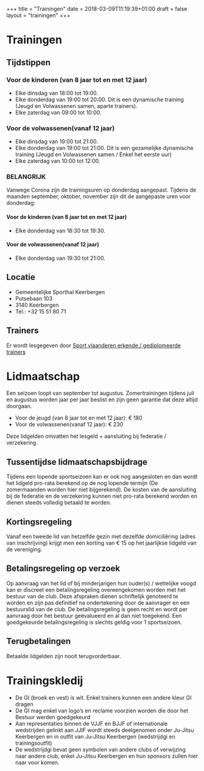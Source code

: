 +++
title = "Trainingen"
date = 2018-03-09T11:19:39+01:00
draft = false
layout = "trainingen"
+++
# Trainingen
## Tijdstippen
### Voor de kinderen (van 8 jaar tot en met 12 jaar)
* Elke dinsdag van 18:00 tot 19:00. 
* Elke donderdag van 19:00 tot 20:00. Dit is een dynamische training (Jeugd en Volwassenen samen, aparte trainers).
* Elke zaterdag van 09:00 tot 10:00.

### Voor de volwassenen(vanaf 12 jaar)
* Elke dinsdag van 19:00 tot 21:00. 
* Elke donderdag van 19:00 tot 21:00. Dit is een gezamelijke dynamische training (Jeugd en Volwassenen samen / Enkel het eerste uur) 
* Elke zaterdag van 10:00 tot 12:00.


### BELANGRIJK
Vanwege Corona zijn de trainingsuren op donderdag aangepast. 
Tijdens de maanden september, oktober, november zijn dit de aangepaste uren voor donderdag:
#### Voor de kinderen (van 8 jaar tot en met 12 jaar)
* Elke donderdag van 18:30 tot 19:30.

#### Voor de volwassenen(vanaf 12 jaar)
* Elke donderdag van 19:30 tot 21:00. 

## Locatie
* Gemeentelijke Sporthal Keerbergen
* Putsebaan 103
* 3140 Keerbergen
* Tel.: +32 15 51 80 71

## Trainers
Er wordt lesgegeven door [Sport vlaanderen erkende / gediplomeerde trainers](/trainers)

# Lidmaatschap

Een seizoen loopt van september tot augustus. Zomertrainingen tijdens juli en augustus worden jaar per jaar beslist en zijn geen garantie dat deze altijd doorgaan.

* Voor de jeugd (van 8 jaar tot en met 12 jaar): € 180
* Voor de volwassenen(vanaf 12 jaar): € 230

Deze lidgelden omvatten het lesgeld + aansluiting bij federatie / verzekering.

## Tussentijdse lidmaatschapsbijdrage
Tijdens een lopende sportseizoen kan er ook nog aangesloten en dan wordt het lidgeld pro-rata berekend op de nog lopende termijn (De zomermaanden worden hier niet bijgerekend). De kosten van de aansluiting bij de federatie en de verzekering kunnen niet pro-rata berekend worden en dienen steeds volledig betaald te worden.

## Kortingsregeling
Vanaf een tweede lid van hetzelfde gezin met dezelfde domiciliëring (adres van inschrijving) krijgt men een korting van € 15 op het jaarlijkse lidgeld van de vereniging. 

## Betalingsregeling op verzoek
Op aanvraag van het lid of bij minderjarigen hun ouder(s) / wettelijke voogd kan er discreet een betalingsregeling overeengekomen worden met het bestuur van de club. 
Deze afspraken dienen schriftelijk genoteerd te worden en zijn pas definitief na ondertekening door de aanvrager en een bestuurslid van de club.
De betalingsregeling is geen recht en wordt per aanvraag door het bestuur geëvalueerd en al dan niet toegekend. 
Een goedgekeurde betalingsregeling is slechts geldig voor 1 sportseizoen.

## Terugbetalingen
Betaalde lidgelden zijn nooit terugvorderbaar.

# Trainingskledij 
* De GI (broek en vest) is wit. Enkel trainers kunnen een andere kleur GI dragen 
* De GI mag enkel van logo’s en reclame voorzien worden die door het Bestuur werden goedgekeurd
* Aan representaties binnen de VJJF en BJJF of internationale wedstrijden gelinkt aan JJIF wordt steeds deelgenomen onder Ju-Jitsu Keerbergen en in outfit van Ju-Jitsu Keerbergen (wedstrijdgi en trainingsoutfit)
* De wedstrijdgi bevat geen symbolen van andere clubs of verwijzing naar andere club, enkel Ju-Jitsu Keerbergen en hun sponsors zullen hier naar voor komen.